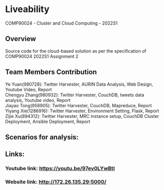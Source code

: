 # Liveability

COMP90024 - Cluster and Cloud Computing - 2022S1

## Overview

Source code for the cloud-based solution as per the specification of COMP90024 2022S1 Assignment 2 

## Team Members Contribution

Ye Yuan(980728): Twitter Harvester, AURIN Data Analysis, Web Design, Youtube Video, Report <br>
Chengyu Zhang(980932): Twitter Harvester, CouchDB, tweets data analysis, Youtube video, Report <br>
Jiayao Tong(958905): Twitter Harvester, CouchDB, Mapreduce, Report <br>
Yiyang Xie(1286916): Twitter Harvester, Environment Setting, Flask, Report <br>
Zijie Xu(894312): Twitter Harvester, MRC instance setup, CouchDB Cluster Deployment, Ansible Deployment, Report <br>

## Scenarios for analysis:

## Links:
### Youtube link: https://youtu.be/97ev0LYwBtI
### Website link: http://172.26.135.29:5000/
